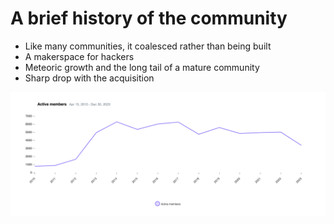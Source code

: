 <!SLIDE >
# A brief history of the community

* Like many communities, it coalesced rather than being built
* A makerspace for hackers
* Meteoric growth and the long tail of a mature community
* Sharp drop with the acquisition

![Active community members from 2012-2023](/_images/active_members.png)
